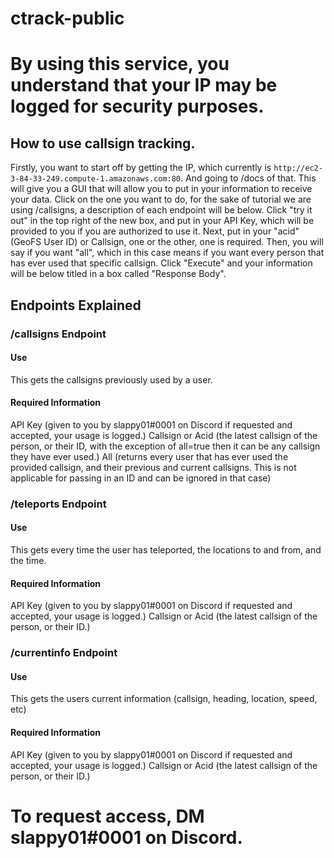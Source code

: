 # ctrack-public
# By using this service, you understand that your IP may be logged for security purposes.
## How to use callsign tracking.
Firstly, you want to start off by getting the IP, which currently is ``http://ec2-3-84-33-249.compute-1.amazonaws.com:80``. And going to /docs of that. This will give you a GUI that will allow you to put in your information to receive your data.
Click on the one you want to do, for the sake of tutorial we are using /callsigns, a description of each endpoint will be below. Click "try it out" in the top right of the new box, and put in your API Key, which will be provided to you if you are authorized to use it. Next, put in your "acid" (GeoFS User ID) or Callsign, one or the other, one is required. Then, you will say if you want "all", which in this case means if you want every person that has ever used that specific callsign. Click "Execute" and your information will be below titled in a box called "Response Body".



## Endpoints Explained

### /callsigns Endpoint
#### Use
This gets the callsigns previously used by a user.
#### Required Information
API Key (given to you by slappy01#0001 on Discord if requested and accepted, your usage is logged.)
Callsign or Acid (the latest callsign of the person, or their ID, with the exception of all=true then it can be any callsign they have ever used.)
All (returns every user that has ever used the provided callsign, and their previous and current callsigns. This is not applicable for passing in an ID and can be ignored in that case)

### /teleports Endpoint
#### Use
This gets every time the user has teleported, the locations to and from, and the time.

#### Required Information
API Key (given to you by slappy01#0001 on Discord if requested and accepted, your usage is logged.)
Callsign or Acid (the latest callsign of the person, or their ID.)

### /currentinfo Endpoint
#### Use
This gets the users current information (callsign, heading, location, speed, etc)

#### Required Information
API Key (given to you by slappy01#0001 on Discord if requested and accepted, your usage is logged.)
Callsign or Acid (the latest callsign of the person, or their ID.)

# To request access, DM slappy01#0001 on Discord.
